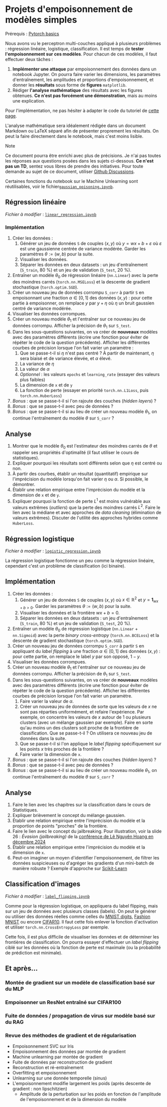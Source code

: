# Projets d'empoisonnement de modèles simples

Prérequis : [Pytorch basics](https://pytorch.org/tutorials/beginner/basics/)

Nous avons vu le perceptron multi-couches appliqué à plusieurs problèmes : régression linéaire, logistique, classification. Il est temps de **tester l'empoisonnement sur ces modèles**. Pour chacun de ces modèles, il faut effectuer deux tâches :
1. **Implémenter une attaque** par empoisonnement des données dans un notebook Jupyter. On pourra faire varier les dimensions, les paramètres d'entraînement, les amplitudes et proportions d'empoisonnement, et donner les **résultats** sous forme de **figures** `matplotlib`. 
2. Rédiger **l'analyse mathématique** des résultats avec les figures obtenues. **Ce n'est pas forcément une démonstration**, mais au moins une explication.

Pour l'implémentation, ne pas hésiter à adapter le code du tutoriel de [cette page](https://pytorch.org/tutorials/beginner/basics/optimization_tutorial.html).

L'analyse mathématique sera idéalement rédigée dans un document Markdown ou LaTeX séparé afin de présenter proprement les résultats. On peut la faire directement dans le notebook, mais c'est moins lisible.

> [!NOTE]
> Ce document pourra être enrichi avec plus de précisions.
> Je n'ai pas toutes les réponses aux questions posées dans les sujets ci-dessous.
> **Ce n'est pas un TD**, sentez vous libres de prendre des initiatives.
> Pour toute demande au sujet de ce document, utiliser [Github Discussions](https://github.com/orgs/AI-Safety-X2023/discussions).

Certaines fonctions du notebook sur le Machine Unlearning sont réutilisables, voir le fichier[`gaussian_poisoning.ipynb`](../../implementations/gaussian_poisoning.ipynb).

## Régression linéaire

_Fichier à modifier_ : [`linear_regression.ipynb`](./linear_regression.ipynb)

### Implémentation

1. Créer les données :
   1. Générer un jeu de données `S` de couples $(x, y)$ où $y = w x + b + \varepsilon$ où $\varepsilon$ est une gaussienne centrée de variance modérée. Garder les paramètres $\theta := (w, b)$ pour la suite.
   2. Visualiser les données.
   3. Séparer les données en deux datasets : un jeu d'entraînement (`S_train`, 80 %) et un jeu de validation (`S_test`, 20 %).
2. Entraîner un modèle $\theta_0$ de régression linéaire (`nn.Linear`) avec la perte des moindres carrés (`torch.nn.MSELoss`) et la descente de gradient stochastique (`torch.optim.SGD`).
3. Créer un nouveau jeu de données corrompu `S_corr` à partir `S` en empoisonnant une fraction $\alpha \in [0, 1]$ des données $(x, y)$ : pour cette partie à empoisonner, on remplace $y$ par $y + \eta$ où $\eta$ un bruit gaussien centré de variance modérée.
4. Visualiser les données corrompues.
5. Créer un nouveau modèle $\theta_1$ et l'entraîner sur ce nouveau jeu de données corrompu. Afficher la précision de $\theta_1$ sur `S_test`.
6. Dans les sous-questions suivantes, on va créer de **nouveaux** modèles avec des paramètres différents (écrire une fonction pour éviter de répéter le code de la question précédente). Afficher les différentes courbes de précision lorsque l'on fait varier un paramètre :
   1. Que se passe-t-il si $\eta$ n'est pas centré ? À partir de maintenant, $\eta$ sera biaisé et de variance élevée, et $\alpha$ élevé.
   2. La variance de $\eta$
   3. La valeur de $\alpha$
   4. _Optionnel_ : les valeurs `epochs` et `learning_rate` (essayer des valeurs plus faibles)
   5. La dimension de `x` et de `y`
   6. La fonction de perte (essayer en priorité `torch.nn.L1Loss`, puis `torch.nn.HuberLoss`)
7. _Bonus_ : que se passe-t-il si l'on rajoute des couches (_hidden layers_) ?
8. _Bonus_ : que se passe-t-il avec peu de données ?
9. _Bonus_ : que se passe-t-il si au lieu de créer un nouveau modèle $\theta_1$, on continue l'entraînement du modèle $\theta$ sur `S_corr` ?

## Analyse

1. Montrer que le modèle $\theta_0$ est l'estimateur des moindres carrés de $\theta$ et rappeler ses propriétés d'optimalité (il faut utiliser le cours de statistiques).
2. Expliquer pourquoi les résultats sont différents selon que $\eta$ est centré ou non.
3. À partir des courbes, établir un résultat (quantitatif) empirique sur l'imprécision du modèle lorsqu'on fait varier $\eta$ ou $\alpha$. Si possible, le démontrer.
4. Établir une relation empirique entre l'imprécision du modèle et la dimension de `x` et de `y`.
5. Expliquer pourquoi la fonction de perte $L^1$ est moins vulnérable aux valeurs extrêmes (_outliers_) que la perte des moindres carrés $L^2$. Faire le lien avec la médiane et avec approches de _data cleaning_ (élimination de valeurs extrêmes). Discuter de l'utilité des approches hybrides comme `HuberLoss`.

## Régression logistique

_Fichier à modifier_ : [`logistic_regression.ipynb`](./logistic_regression.ipynb)

La régression logistique fonctionne un peu comme la régression linéaire, cependant c'est un problème de classification (ici binaire).

## Implémentation

1. Créer les données :
   1. Générer un jeu de données `S` de couples $(x, y)$ où $x \in \mathbb{R}^2$ et $y = \mathbf{1}_{w x + b > 0}$. Garder les paramètres $\theta := (w, b)$ pour la suite.
   2. Visualiser les données et la frontière $w x + b = 0$.
   3. Séparer les données en deux datasets : un jeu d'entraînement (`S_train`, 80 %) et un jeu de validation (`S_test`, 20 %).
2. Entraîner un modèle $\theta_0$ de régression logistique (`nn.Linear` + `nn.Sigmoid`) avec la perte _binary cross-entropy_ (`torch.nn.BCELoss`) et la descente de gradient stochastique (`torch.optim.SGD`).
3. Créer un nouveau jeu de données corrompu `S_corr` à partir `S` en appliquant du _label flipping_ à une fraction $\alpha \in [0, 1]$ des données $(x, y)$ : pour cette partie, on remplace le label $y$ par son opposé, $1 - y$.
4. Visualiser les données corrompues.
5. Créer un nouveau modèle  $\theta_1$ et l'entraîner sur ce nouveau jeu de données corrompu. Afficher la précision de $\theta_1$ sur `S_test`.
6. Dans les sous-questions suivantes, on va créer de **nouveaux** modèles avec des paramètres différents (écrire une fonction pour éviter de répéter le code de la question précédente). Afficher les différentes courbes de précision lorsque l'on fait varier un paramètre.
   1. Faire varier la valeur de $\alpha$.
   2. Créer un nouveau jeu de données de sorte que les valeurs de $x$ ne sont pas réparties uniformément, et refaire l'expérience. Par exemple, on concentre les valeurs de $x$ autour de $1$ ou plusieurs clusters (avec un mélange gaussien par exemple). Faire en sorte qu'au moins un des clusters soit proche de la frontière de classification. Que se passe-t-il ? On utilisera ce nouveau jeu de données dans la suite.
   3. Que se passe-t-il si l'on applique le _label flipping_ spécifiquement sur les points $x$ très proches de la frontière ?
   4. Faire varier la dimension de `x`.
7. _Bonus_ : que se passe-t-il si l'on rajoute des couches (_hidden layers_) ?
8. _Bonus_ : que se passe-t-il avec peu de données ?
9.  _Bonus_ : que se passe-t-il si au lieu de créer un nouveau modèle $\theta_1$, on continue l'entraînement du modèle $\theta$ sur `S_corr` ?

## Analyse
   1. Faire le lien avec les chapitres sur la classification dans le cours de Statistiques.
   2. Expliquer brièvement le concept du mélange gaussien.
   3. Établir une relation empirique entre l'imprécision du modèle et la proportion de points "proches" de la frontière.
   4. Faire le lien avec le concept du jailbreaking. Pour illustration, voir la slide 26 : _Évasion (jailbreaking)_ de la [conférence de Lê Nguyên Hoang en décembre 2024](https://science4all.org/wp-content/uploads/2024/12/piaf.pdf)
   5. Établir une relation empirique entre l'imprécision du modèle et la dimension de `x`.
   6. Peut-on imaginer un moyen d'identifier l'empoisonnement, de filtrer les données suspicieuses ou d'agréger les gradients d'un mini-batch de manière robuste ? Exemple d'approche sur [Scikit-Learn](https://scikit-learn-extra.readthedocs.io/en/stable/modules/robust.html)

## Classification d'images

_Fichier à modifier_ : [`label_flipping.ipynb`](./label_flipping.ipynb)

Comme pour la régression logistique, on appliquera du label flipping, mais sur un jeu de données avec plusieurs classes (labels). On peut le générer ou utiliser des données réelles comme celles du [MNIST digits](https://pytorch.org/vision/stable/generated/torchvision.datasets.MNIST.html#torchvision.datasets.MNIST), [Fashion MNIST](https://pytorch.org/tutorials//beginner/basics/data_tutorial.html) ou encore [CIFAR10](https://pytorch.org/vision/stable/generated/torchvision.datasets.CIFAR10.html#torchvision.datasets.CIFAR10). Il faut cette fois enlever la fonction d'activation et utiliser `torch.nn.CrossEntropyLoss` par exemple.

Cette fois, il est plus difficile de visualiser les données et de déterminer les frontières de classification. On pourra essayer d'effectuer un _label flipping_ ciblé sur les données où la fonction de perte est maximale (ou la probabilité de prédiction est minimale).



## Et après...

### Montée de gradient sur un modèle de classification basé sur du MLP

### Empoisonner un ResNet entraîné sur CIFAR100

### Fuite de données / propagation de virus sur modèle basé sur du RAG

### Revue des méthodes de gradient et de régularisation

- Empoisonnement SVC sur Iris
- Empoisonnement des données par montée de gradient
- Machine unlearning par montée de gradient
- Fuite de données par reconstruction de gradient
- Reconstruction et ré-entraînement
- Overfitting et empoisonnement
- Unlearning sur une donnée temporelle (sinus)
- L'empoisonnement modifie largement les poids (après descente de gradient : non lipschitzien)
  - Amplitude de la perturbation sur les poids en fonction de l'amplitude de l'empoisonnement et de la dimension du modèle